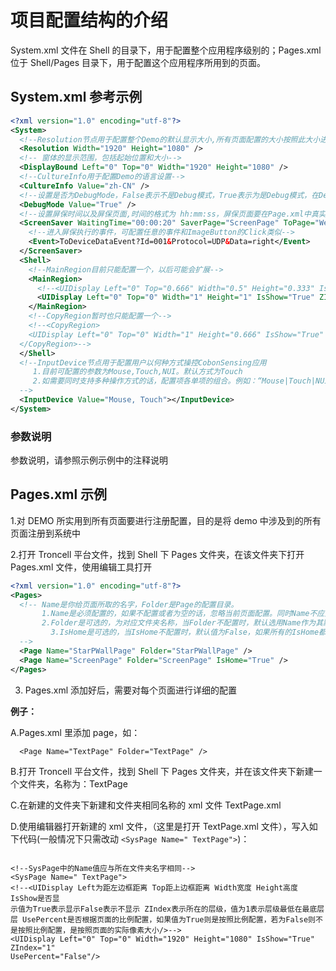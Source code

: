 # 项目配置结构的介绍

System.xml 文件在 Shell 的目录下，用于配置整个应用程序级别的；Pages.xml 位于 Shell/Pages 目录下，用于配置这个应用程序所用到的页面。

## System.xml 参考示例

```xml
<?xml version="1.0" encoding="utf-8"?>
<System>
  <!--Resolution节点用于配置整个Demo的默认显示大小,所有页面配置的大小按照此大小进行配置，而最终呈现的大小由DisplayBound节点来配置，缩放比例将根据Resolution和DisplayBound的比例来确定-->
  <Resolution Width="1920" Height="1080" />
  <!-- 窗体的显示范围，包括起始位置和大小-->
  <DisplayBound Left="0" Top="0" Width="1920" Height="1080" />
  <!--CultureInfo用于配置Demo的语言设置-->
  <CultureInfo Value="zh-CN" />
  <!--设置是否为DebugMode，False表示不是Debug模式，True表示为是Debug模式，在Debug模式下，支持鼠标操作-->
  <DebugMode Value="True" />
  <!--设置屏保时间以及屏保页面,时间的格式为 hh:mm:ss，屏保页面要在Page.xml中真实存在, ToPage用于配置有人在屏保模式下，有人互动进入的页面，如果ToPage没配，进入最后一个进入屏保的页面，如果配置了，直接进入固定的页面-->
  <ScreenSaver WaitingTime="00:00:20" SaverPage="ScreenPage" ToPage="WelcomePage">
	<!--进入屏保执行的事件，可配置任意的事件和ImageButton的Click类似-->
	<Event>ToDeviceDataEvent?Id=001&Protocol=UDP&Data=right</Event>
  </ScreenSaver>
  <Shell>
    <!--MainRegion目前只能配置一个，以后可能会扩展-->
    <MainRegion>
      <!--<UIDisplay Left="0" Top="0.666" Width="0.5" Height="0.333" IsShow="True"  ZIndex="1" UsePercent="True"/>-->
      <UIDisplay Left="0" Top="0" Width="1" Height="1" IsShow="True" ZIndex="1" UsePercent="True" />
    </MainRegion>
    <!--CopyRegion暂时也只能配置一个-->
    <!--<CopyRegion>
    <UIDisplay Left="0" Top="0" Width="1" Height="0.666" IsShow="True"  ZIndex="1" UsePercent="True"/>
  </CopyRegion>-->
  </Shell>
  <!--InputDevice节点用于配置用户以何种方式操控CobonSensing应用
     1.目前可配置的参数为Mouse,Touch,NUI。默认方式为Touch
     2.如需要同时支持多种操作方式的话，配置项各单项的组合。例如：“Mouse|Touch|NUI”
  -->
  <InputDevice Value="Mouse, Touch"></InputDevice>
</System>
```

### 参数说明

参数说明，请参照示例示例中的注释说明

## Pages.xml 示例

1.对 DEMO 所实用到所有页面要进行注册配置，目的是将 demo 中涉及到的所有页面注册到系统中

2.打开 Troncell 平台文件，找到 Shell 下 Pages 文件夹，在该文件夹下打开 Pages.xml 文件，使用编辑工具打开

```xml
<?xml version="1.0" encoding="utf-8"?>
<Pages>
  <!-- Name是你给页面所取的名字，Folder是Page的配置目录。
       1.Name是必须配置的，如果不配置或者为空的话，忽略当前页面配置。同时Name不应重复，是页面的唯一标识,如果重复只取最前的节点。
       2.Folder是可选的，为对应文件夹名称，当Folder不配置时，默认选用Name作为其默认值。如果Folder的路径不存在的话，当前Page会被忽略。
	     3.IsHome是可选的，当IsHome不配置时，默认值为False，如果所有的IsHome都没有配置的话，默认第一个页面节点为首页。
  -->
  <Page Name="StarPWallPage" Folder="StarPWallPage" />
  <Page Name="ScreenPage" Folder="ScreenPage" IsHome="True" />
</Pages>
```

3. Pages.xml 添加好后，需要对每个页面进行详细的配置

**例子：**

A.Pages.xml 里添加 page，如：

```
  <Page Name="TextPage" Folder="TextPage" />

```

B.打开 Troncell 平台文件，找到 Shell 下 Pages 文件夹，并在该文件夹下新建一个文件夹，名称为：TextPage

C.在新建的文件夹下新建和文件夹相同名称的 xml 文件 TextPage.xml

D.使用编辑器打开新建的 xml 文件，（这里是打开 TextPage.xml 文件），写入如下代码(一般情况下只需改动 `<SysPage Name=" TextPage">`)：

```

<!--SysPage中的Name值应与所在文件夹名字相同-->
<SysPage Name=" TextPage">
<!--<UIDisplay Left为距左边框距离 Top距上边框距离 Width宽度 Height高度 IsShow是否显
示值为True表示显示False表示不显示 ZIndex表示所在的层级，值为1表示层级最低在最底层
层 UsePercent是否根据页面的比例配置，如果值为True则是按照比例配置，若为False则不
是按照比例配置，是按照页面的实际像素大小/>-->
<UIDisplay Left="0" Top="0" Width="1920" Height="1080" IsShow="True" ZIndex="1"
UsePercent="False"/>
```
